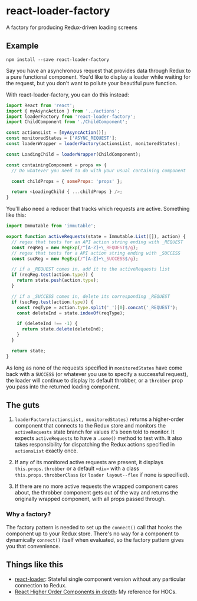 # react-loader-factory

A factory for producing Redux-driven loading screens

## Example

```
npm install --save react-loader-factory
```

Say you have an asynchronous request that provides data through Redux to a pure
functional component. You'd like to display a loader while waiting for the
request, but you don't want to pollute your beautiful pure function.

With react-loader-factory, you can do this instead:

```js
import React from 'react';
import { myAsyncAction } from '../actions';
import loaderFactory from 'react-loader-factory';
import ChildComponent from './ChildComponent';

const actionsList = [myAsyncAction()];
const monitoredStates = ['ASYNC_REQUEST'];
const loaderWrapper = loaderFactory(actionsList, monitoredStates);

const LoadingChild = loaderWrapper(ChildComponent);

const containingComponent = props => {
  // Do whatever you need to do with your usual containing component

  const childProps = { someProps: 'props' };

  return <LoadingChild { ...childProps } />;
}
```

You'll also need a reducer that tracks which requests are active. Something like
this:

```js
import Immutable from 'immutable';

export function activeRequests(state = Immutable.List([]), action) {
  // regex that tests for an API action string ending with _REQUEST
  const reqReg = new RegExp(/^[A-Z]+\_REQUEST$/g);
  // regex that tests for a API action string ending with _SUCCESS
  const sucReg = new RegExp(/^[A-Z]+\_SUCCESS$/g);

  // if a _REQUEST comes in, add it to the activeRequests list
  if (reqReg.test(action.type)) {
    return state.push(action.type);
  }

  // if a _SUCCESS comes in, delete its corresponding _REQUEST
  if (sucReg.test(action.type)) {
    const reqType = action.type.split('_')[0].concat('_REQUEST');
    const deleteInd = state.indexOf(reqType);

    if (deleteInd !== -1) {
      return state.delete(deleteInd);
    }
  }

  return state;
}
```

As long as none of the requests specified in `monitoredStates` have come back
with a `SUCCESS` (or whatever you use to specify a successful request), the
loader will continue to display its default throbber, or a `throbber` prop you
pass into the returned loading component.

## The guts

1. `loaderFactory(actionsList, monitoredStates)` returns a higher-order
   component that connects to the Redux store and monitors the `activeRequests`
   state branch for values it's been told to monitor. It expects
   `activeRequests` to have a `.some()` method to test with. It also takes
   responsibility for dispatching the Redux actions specified in `actionsList`
   exactly once.

2. If any of its monitored active requests are present, it displays
   `this.props.throbber` or a default `<div>` with a class
   `this.props.throbberClass` (or `loader layout--flex` if none is specified).

3. If there are no more active requests the wrapped component cares about, the
   throbber component gets out of the way and returns the originally wrapped
   component, with all props passed through.

### Why a factory?

The factory pattern is needed to set up the `connect()` call that hooks the
component up to your Redux store. There's no way for a component to dynamically
`connect()` itself when evaluated, so the factory pattern gives you that
convenience.

## Things like this

- [react-loader](https://github.com/TheCognizantFoundry/react-loader): Stateful
  single component version without any particular connection to Redux.
- [React Higher Order Components in depth](https://medium.com/@franleplant/react-higher-order-components-in-depth-cf9032ee6c3e#.nwgftq1ft):
  My reference for HOCs.
